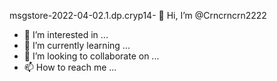 msgstore-2022-04-02.1.dp.cryp14- 👋 Hi, I’m @Crncrncrn2222
- 👀 I’m interested in ...
- 🌱 I’m currently learning ...
- 💞️ I’m looking to collaborate on ...
- 📫 How to reach me ...

<!---
Crncrncrn2222/Crncrncrn2222 is a ✨ special ✨ repository because its `README.md` (this file) appears on your GitHub profile.
You can click the Preview link to take a look at your changes.
--->
